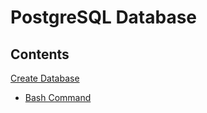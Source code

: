 PostgreSQL Database
===========

## Contents
[Create Database](section/create-database.md) <br>
   - [Bash Command](sections/data-pipeline/apache-airflow.md)<br>
